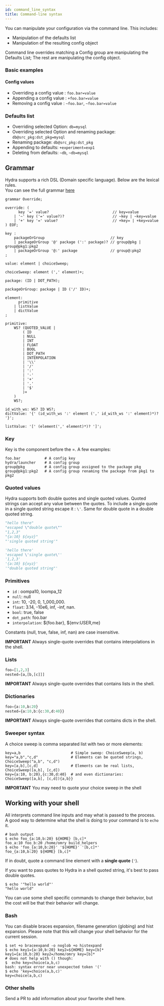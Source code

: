 ```yaml
---
id: command_line_syntax
title: Command-line syntax
---
```

You can manipulate your configuration via the command line. This includes:
- Manipulation of the defaults list
- Manipulation of the resulting config object

Command line overrides matching a Config group are manipulating the Defaults List;
The rest are manipulating the config object.

### Basic examples
#### Config values
- Overriding a config value : `foo.bar=value`
- Appending a config value : `+foo.bar=value`
- Removing a config value : `~foo.bar`, `~foo.bar=value`

### Defaults list
- Overriding selected Option: `db=mysql`
- Overriding selected Option and renaming package: `db@src_pkg:dst_pkg=mysql`
- Renaming package: `db@src_pkg:dst_pkg`
- Appending to defaults: `+experiment=exp1`
- Deleting from defaults: `~db`, `~db=mysql`

## Grammar
Hydra supports a rich DSL (Domain specific language). Below are the lexical rules.  
You can see the full grammar [here](https://github.com/facebookresearch/hydra/tree/master/hydra/grammar/Override.g4)

```antlrv4
grammar Override;

override: (
      key '=' value?                             // key=value
    | '~' key ('=' value?)?                      // ~key | ~key=value
    | '+' key '=' value?                         // +key= | +key=value
) EOF;

key :
    packageOrGroup                              // key
    | packageOrGroup '@' package (':' package)? // group@pkg | group@pkg1:pkg2
    | packageOrGroup '@:' package               // group@:pkg2
;

value: element | choiceSweep;

choiceSweep: element (',' element)+;

package: (ID | DOT_PATH);

packageOrGroup: package | ID ('/' ID)+;

element:
      primitive
    | listValue
    | dictValue
;

primitive:
    WS? (QUOTED_VALUE |
        ( ID
        | NULL
        | INT
        | FLOAT
        | BOOL
        | DOT_PATH
        | INTERPOLATION
        | '\\'
        | '/'
        | ':'
        | '-'
        | '+'
        | '.'
        | '$'
        )+
    )
    WS?;

id_with_ws: WS? ID WS?;
dictValue: '{' (id_with_ws ':' element (',' id_with_ws ':' element)*)? '}';

listValue: '[' (element(',' element)*)? ']';
```

### Key
Key is the component before the =. A few examples:
```shell script
foo.bar           # A config key
hydra/launcher    # A config group
group@pkg         # A config group assigned to the package pkg
group@pkg1:pkg2   # A config group renaming the package from pkg1 to pkg2
```

### Quoted values
Hydra supports both double quotes and single quoted values.
Quoted strings can accept any value between the quotes.
To include a single quote in a single quoted string escape it : `\'`. Same for double quote in a double quoted string.

<div className="row">
<div className="col col--6">

```python title="Double quotes"
"hello there"
"escaped \"double quote\""
"1,2,3"
"{a:10} ${xyz}"
"'single quoted string'"
```

</div>

<div className="col  col--6">

```python title="Single quotes"
'hello there'
'escaped \'single quote\''
'1,2,3'
'{a:10} ${xyz}'
'"double quoted string"'
```
</div>
</div>

 
### Primitives
- `id` : oompa10, loompa_12
- `null`: null
- `int`: 10, -20, 0, 1_000_000.
- `float`: 3.14, -10e6, inf, -inf, nan.
- `bool`: true, false
- `dot_path`: foo.bar
- `interpolation`: ${foo.bar}, ${env:USER,me}

Constants (null, true, false, inf, nan) are case insensitive. 

**IMPORTANT** Always single-quote overrides that contains interpolations in the shell.

### Lists
```python
foo=[1,2,3]
nested=[a,[b,[c]]]
```
**IMPORTANT** Always single-quote overrides that contains lists in the shell.

### Dictionaries
```python
foo={a:10,b:20}
nested={a:10,b:{c:30,d:40}}
```
**IMPORTANT** Always single-quote overrides that contains dicts in the shell.
### Sweeper syntax

A choice sweep is comma separated list with two or more elements: 
```shell script
key=a,b                       # Simple sweep: ChoiceSweep(a, b)
key="a,b","c,d"               # Elements can be quoted strings, ChoiceSweep("a,b", "c,d")
key=[a,b],[c,d]               # Elements can be real lists, ChoiceSweep([a,b], [c,d])
key={a:10, b:20},{c:30,d:40}  # and even dictionaries: ChoiceSweep([a,b], [c,d]){a,b}}
```

**IMPORTANT** You may need to quote your choice sweep in the shell

## Working with your shell
All interprets command line inputs and may what is passed to the process.
A good way to determine what the shell is doing to your command is to `echo` it.
```shell script
# bash output
$ echo foo_{a:10,b:20} ${HOME} [b,c]*
foo_a:10 foo_b:20 /home/omry build_helpers
$ echo 'foo_{a:10,b:20}' '${HOME}' '[b,c]*'
foo_{a:10,b:20} ${HOME} [b,c]*
```

If in doubt, quote a command line element with a **single quote** (`'`).  

If you want to pass quotes to Hydra in a shell quoted string, it's best to pass double quotes.
```shell script
$ echo '"hello world"'
"hello world"
```

You can use some shell specific commands to change their behavior, but the cost will be that their behavior will change.
### Bash
You can disable braces expansion, filename generation (globing) and hist expansion. Please note that this will change
your shell behavior for the current session. 
```shell script
$ set +o braceexpand -o noglob +o histexpand
$ echo key1={a:10,b:20} key2=${HOME} key=[b]*
key1={a:10,b:20} key2=/home/omry key=[b]*
# does not help with () though:
$  echo key=choice(a,b,c)
bash: syntax error near unexpected token '('
$ echo 'key=choice(a,b,c)'
key=choice(a,b,c)
```

### Other shells
Send a PR to add information about your favorite shell here.